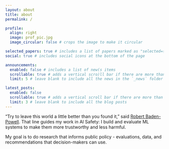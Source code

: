 ```yaml
---
layout: about
title: about
permalink: /

profile:
  align: right
  image: prof_pic.jpg
  image_circular: false # crops the image to make it circular

selected_papers: true # includes a list of papers marked as "selected={true}"
social: true # includes social icons at the bottom of the page

announcements:
  enabled: false # includes a list of new(s items
  scrollable: true # adds a vertical scro)ll bar if there are more than 3 news items
  limit: 5 # leave blank to include all the news in the `_news` folder

latest_posts:
  enabled: false
  scrollable: true # adds a vertical scroll bar if there are more than 3 new posts items
  limit: 3 # leave blank to include all the blog posts
---
```

“Try to leave this world a little better than you found it,” said [Robert Baden-Powell](https://en.wikipedia.org/wiki/Robert_Baden-Powell). That line guides my work in AI Safety: I build and evaluate ML systems to make them more trustworthy and less harmful.

My goal is to do research that informs public policy - evaluations, data, and recommendations that decision-makers can use.

